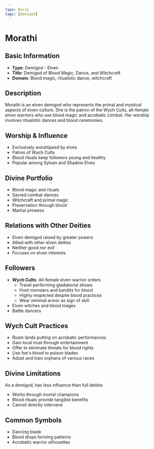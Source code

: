 ```yaml
---
type: Deity
tags: [Demigod]
---
```


# Morathi

## Basic Information
- **Type**: Demigod - Elven
- **Title**: Demigod of Blood Magic, Dance, and Witchcraft
- **Domain**: Blood magic, ritualistic dance, witchcraft

## Description
Morathi is an elven demigod who represents the primal and mystical aspects of elven culture. She is the patron of the Wych Cults, all-female elven warriors who use blood magic and acrobatic combat. Her worship involves ritualistic dances and blood ceremonies.

## Worship & Influence
- Exclusively worshipped by elves
- Patron of Wych Cults
- Blood rituals keep followers young and healthy
- Popular among Sylvan and Shadow Elves

## Divine Portfolio
- Blood magic and rituals
- Sacred combat dances
- Witchcraft and primal magic
- Preservation through blood
- Martial prowess

## Relations with Other Deities
- Elven demigod raised by greater powers
- Allied with other elven deities
- Neither good nor evil
- Focuses on elven interests

## Followers
- **Wych Cults**: All-female elven warrior orders
  - Travel performing gladiatorial shows
  - Hunt monsters and bandits for blood
  - Highly respected despite blood practices
  - Wear minimal armor as sign of skill
- Elven witches and blood mages
- Battle dancers

## Wych Cult Practices
- Roam lands putting on acrobatic performances
- Gain local trust through entertainment
- Offer to eliminate threats for blood rights
- Use foe's blood to poison blades
- Adopt and train orphans of various races

## Divine Limitations
As a demigod, has less influence than full deities
- Works through mortal champions
- Blood rituals provide tangible benefits
- Cannot directly intervene

## Common Symbols
- Dancing blade
- Blood drops forming patterns
- Acrobatic warrior silhouettes